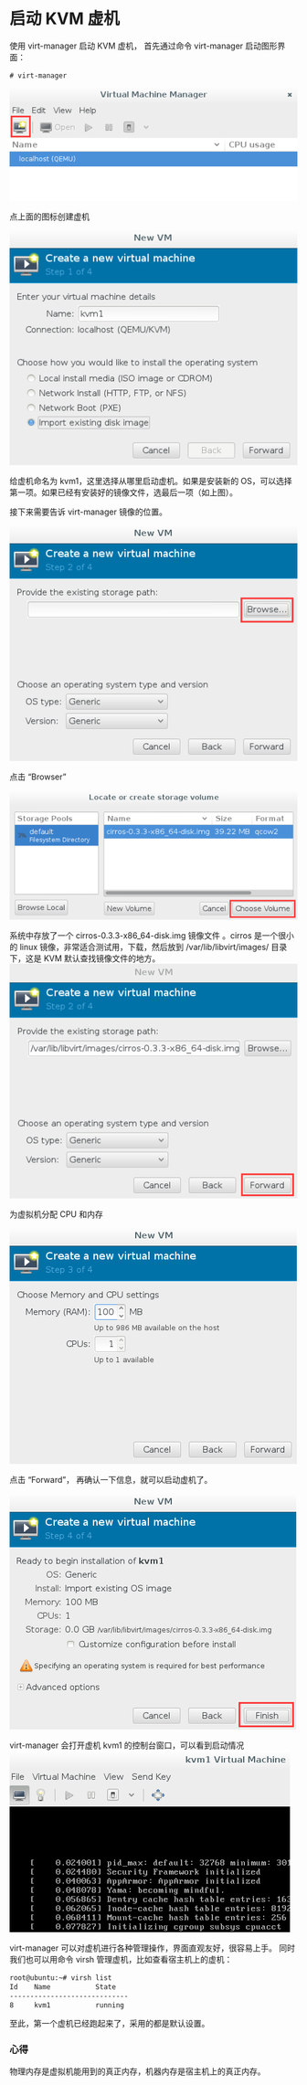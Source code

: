 
# 启动 KVM 虚机
使用 virt-manager 启动 KVM 虚机，
首先通过命令 virt-manager 启动图形界面：
```
# virt-manager
```
![启动图形界面](https://raw.githubusercontent.com/inspurcloudgroup/rd2/master/%E8%AE%B8%E8%88%92%E5%AE%87/img/0620/IMG_2001.PNG)

点上面的图标创建虚机

![虚拟机命名](https://raw.githubusercontent.com/inspurcloudgroup/rd2/master/%E8%AE%B8%E8%88%92%E5%AE%87/img/0620/IMG_2002.PNG)

给虚机命名为 kvm1，这里选择从哪里启动虚机。如果是安装新的 OS，可以选择第一项。如果已经有安装好的镜像文件，选最后一项（如上图）。

接下来需要告诉 virt-manager 镜像的位置。

![](https://raw.githubusercontent.com/inspurcloudgroup/rd2/master/%E8%AE%B8%E8%88%92%E5%AE%87/img/0620/IMG_2003.PNG)

点击 “Browser”

![](https://raw.githubusercontent.com/inspurcloudgroup/rd2/master/%E8%AE%B8%E8%88%92%E5%AE%87/img/0620/IMG_2004.PNG)


系统中存放了一个 cirros-0.3.3-x86_64-disk.img 镜像文件 。cirros 是一个很小的 linux 镜像，非常适合测试用，下载，然后放到 /var/lib/libvirt/images/ 目录下，这是 KVM 默认查找镜像文件的地方。
![](https://raw.githubusercontent.com/inspurcloudgroup/rd2/master/%E8%AE%B8%E8%88%92%E5%AE%87/img/0620/IMG_2005.PNG)


为虚拟机分配 CPU 和内存

![](https://raw.githubusercontent.com/inspurcloudgroup/rd2/master/%E8%AE%B8%E8%88%92%E5%AE%87/img/0620/IMG_2006.PNG)


点击 “Forward”， 再确认一下信息，就可以启动虚机了。

![](https://raw.githubusercontent.com/inspurcloudgroup/rd2/master/%E8%AE%B8%E8%88%92%E5%AE%87/img/0620/IMG_2007.PNG)

virt-manager 会打开虚机 kvm1 的控制台窗口，可以看到启动情况
![](https://raw.githubusercontent.com/inspurcloudgroup/rd2/master/%E8%AE%B8%E8%88%92%E5%AE%87/img/0620/IMG_2008.PNG)

virt-manager 可以对虚机进行各种管理操作，界面直观友好，很容易上手。 同时我们也可以用命令 virsh 管理虚机，比如查看宿主机上的虚机：
```
root@ubuntu:~# virsh list
Id    Name           State
-----------------------------
8     kvm1           running
```
至此，第一个虚机已经跑起来了，采用的都是默认设置。

### 心得
物理内存是虚拟机能用到的真正内存，机器内存是宿主机上的真正内存。